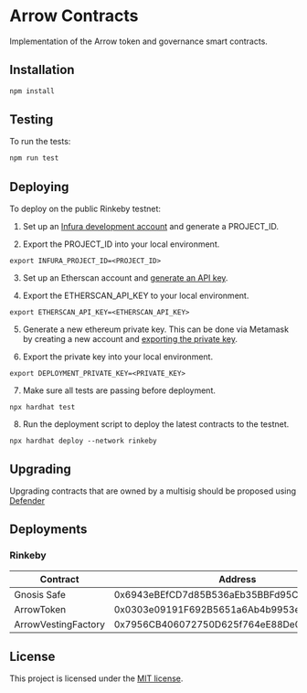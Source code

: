 # Arrow Contracts

Implementation of the Arrow token and governance smart contracts.

## Installation

```bash
npm install
```

## Testing

To run the tests:

```bash
npm run test
```

## Deploying

To deploy on the public Rinkeby testnet:

1. Set up an [Infura development account](https://blog.infura.io/getting-started-with-infura-28e41844cc89/) and generate a PROJECT_ID.

2. Export the PROJECT_ID into your local environment.

```
export INFURA_PROJECT_ID=<PROJECT_ID>
```

3. Set up an Etherscan account and [generate an API key](https://etherscan.io/myapikey).

4. Export the ETHERSCAN_API_KEY to your local environment.

```
export ETHERSCAN_API_KEY=<ETHERSCAN_API_KEY>
```

5. Generate a new ethereum private key. This can be done via Metamask by creating a new account and [exporting the private key](https://metamask.zendesk.com/hc/en-us/articles/360015289632-How-to-Export-an-Account-Private-Key).

6. Export the private key into your local environment.

```
export DEPLOYMENT_PRIVATE_KEY=<PRIVATE_KEY>
```

7. Make sure all tests are passing before deployment.

```
npx hardhat test
```

8. Run the deployment script to deploy the latest contracts to the testnet.

```
npx hardhat deploy --network rinkeby
```

## Upgrading

Upgrading contracts that are owned by a multisig should be proposed using [Defender](https://docs.openzeppelin.com/defender/guide-upgrades)

## Deployments

### Rinkeby

| Contract            | Address                                    |
| ------------------- | ------------------------------------------ |
| Gnosis Safe         | 0x6943eBEfCD7d85B536aEb35BBFd95C5699158Abe |
| ArrowToken          | 0x0303e09191F692B5651a6Ab4b9953eC462CaBCB6 |
| ArrowVestingFactory | 0x7956CB406072750D625f764eE88De07A6e33066c |

## License

This project is licensed under the [MIT license](LICENSE).
